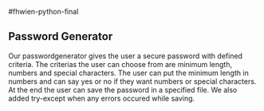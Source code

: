 #fhwien-python-final

## Password Generator
Our passwordgenerator gives the user a secure password with defined criteria.
The criterias the user can choose from are minimum length, numbers and special characters.
The user can put the minimum length in numbers and can say yes or no if they want numbers or special characters.
At the end the user can save the password in a specified file. We also added try-except when any errors occured while saving.
